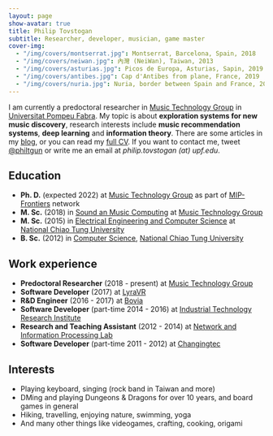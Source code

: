 ```yaml
---
layout: page
show-avatar: true
title: Philip Tovstogan
subtitle: Researcher, developer, musician, game master
cover-img: 
  - "/img/covers/montserrat.jpg": Montserrat, Barcelona, Spain, 2018
  - "/img/covers/neiwan.jpg": 內灣 (NeiWan), Taiwan, 2013
  - "/img/covers/asturias.jpg": Picos de Europa, Asturias, Sapin, 2019
  - "/img/covers/antibes.jpg": Cap d'Antibes from plane, France, 2019
  - "/img/covers/nuria.jpg": Nuria, border between Spain and France, 2018
---
```


I am currently a predoctoral researcher in [Music Technology Group](https://www.upf.edu/web/mtg/) in [Universitat Pompeu Fabra](https://upf.edu/). My topic is about **exploration systems for new music discovery**, research interests include **music recommendation systems**, **deep learning** and **information theory**. There are some articles in my [blog](/blog), or you can read my [full CV](/cv). If you want to contact me, tweet [@philtgun](https://twitter.com/intent/tweet?text=@philtgun) or write me an email at _philip.tovstogan (at) upf.edu_. 

## Education

<ul class="fa-ul">
  <li><span class="fa-li"><i class="fas fa-spinner fa-pulse"></i></span>
  	<strong>Ph. D.</strong> (expected 2022) at <a href="https://www.upf.edu/web/mtg">Music Technology Group</a> as part of <a href="https://mip-frontiers.eu/">MIP-Frontiers</a> network
  </li>
  <li><span class="fa-li"><i class="fas fa-graduation-cap"></i></span>
  	<strong>M. Sc.</strong> (2018) in <a href="https://www.upf.edu/web/smc">Sound an Music Computing</a> at <a href="https://www.upf.edu/web/mtg">Music Technology Group</a>
  </li>
  <li><span class="fa-li"><i class="fas fa-graduation-cap"></i></span>
  	<strong>M. Sc.</strong> (2015) in <a href="http://eecsigp.nctu.edu.tw/">Electrical Engineering and Computer Science</a> at <a href="http://nctu.edu.tw/en/">National Chiao Tung University</a>
  </li>
  <li><span class="fa-li"><i class="fas fa-graduation-cap"></i></span>
  	<strong>B. Sc.</strong> (2012) in <a href="http://www.cs.nctu.edu.tw/cswebsite/">Computer Science</a>, <a href="http://nctu.edu.tw/en/">National Chiao Tung University</a>
  </li>
</ul>


## Work experience

<ul class="fa-ul">
  <li><span class="fa-li"><i class="fas fa-flask"></i></span>
    <strong>Predoctoral Researcher</strong> (2018 - present) at <a href="https://www.upf.edu/web/mtg">Music Technology Group</a>
  </li>
  <li><span class="fa-li"><i class="fas fa-briefcase"></i></span>
  	<strong>Software Developer</strong> (2017) at <a href="http://lyravr.com/">LyraVR</a>
  </li>
  <li><span class="fa-li"><i class="fas fa-briefcase"></i></span>
  	<strong>R&D Engineer</strong> (2016 - 2017) at <a href="https://www.bovicloud.com/">Bovia</a>
  </li>
  <li><span class="fa-li"><i class="fas fa-briefcase"></i></span>
  	<strong>Software Developer</strong> (part-time 2014 - 2016) at <a href="https://www.itri.org.tw/english/">Industrial Technology Research Institute</a>
  </li>
  <li><span class="fa-li"><i class="fas fa-flask"></i></span>
    <strong>Research and Teaching Assistant</strong> (2012 - 2014) at <a href="https://www.cs.nctu.edu.tw/research/multimedia-communication">Network and Information Processing Lab</a>
  </li>
  <li><span class="fa-li"><i class="fas fa-briefcase"></i></span>
  	<strong>Software Developer</strong> (part-time 2011 - 2012) at <a href="https://www.changingtec.com/EN/">Changingtec</a>
  </li>
</ul>

## Interests

<ul class="fa-ul">
  <li><span class="fa-li"><i class="fas fa-music"></i></span> Playing keyboard, singing (rock band in Taiwan and more)</li>
  <li><span class="fa-li"><i class="fas fa-dice-d20"></i></span> DMing and playing Dungeons & Dragons for over 10 years, and board games in general</li>
  <li><span class="fa-li"><i class="fas fa-hiking"></i></span> Hiking, travelling, enjoying nature, swimming, yoga</li>
  <li><span class="fa-li"><i class="fas fa-asterisk"></i></span> And many other things like videogames, crafting, cooking, origami</li>
</ul>